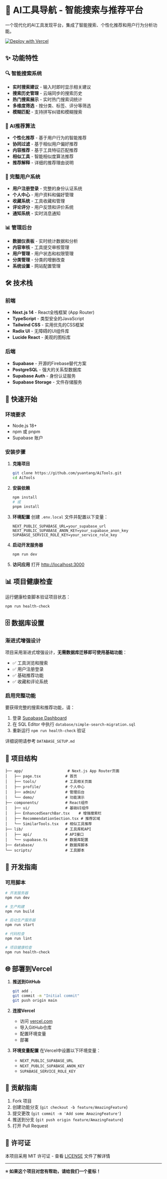 # 🤖 AI工具导航 - 智能搜索与推荐平台

一个现代化的AI工具发现平台，集成了智能搜索、个性化推荐和用户行为分析功能。

[![Deploy with Vercel](https://vercel.com/button)](https://vercel.com/new/clone?repository-url=https://github.com/yuantang/AiTools)

## ✨ 功能特性

### 🔍 智能搜索系统
- **实时搜索建议** - 输入时即时显示相关建议
- **搜索历史管理** - 云端同步的搜索历史
- **热门搜索展示** - 实时热门搜索词统计
- **多维度筛选** - 按分类、标签、评分等筛选
- **模糊匹配** - 支持拼写纠错和模糊搜索

### 🤖 AI推荐算法
- **个性化推荐** - 基于用户行为的智能推荐
- **协同过滤** - 基于相似用户偏好推荐
- **内容推荐** - 基于工具特征匹配推荐
- **相似工具** - 智能相似度算法推荐
- **推荐解释** - 详细的推荐理由说明

### 👥 完整用户系统
- **用户注册登录** - 完整的身份认证系统
- **个人中心** - 用户资料和偏好管理
- **收藏系统** - 工具收藏和管理
- **评论评分** - 用户反馈和评价系统
- **通知系统** - 实时消息通知

### 📊 管理后台
- **数据仪表板** - 实时统计数据和分析
- **内容审核** - 工具提交审核管理
- **用户管理** - 用户状态和权限管理
- **分类管理** - 分类的增删改查
- **系统设置** - 网站配置管理

## 🛠️ 技术栈

### 前端
- **Next.js 14** - React全栈框架 (App Router)
- **TypeScript** - 类型安全的JavaScript
- **Tailwind CSS** - 实用优先的CSS框架
- **Radix UI** - 无障碍的UI组件库
- **Lucide React** - 美观的图标库

### 后端
- **Supabase** - 开源的Firebase替代方案
- **PostgreSQL** - 强大的关系型数据库
- **Supabase Auth** - 身份认证服务
- **Supabase Storage** - 文件存储服务

## 🚀 快速开始

### 环境要求
- Node.js 18+
- npm 或 pnpm
- Supabase 账户

### 安装步骤

1. **克隆项目**
   ```bash
   git clone https://github.com/yuantang/AiTools.git
   cd AiTools
   ```

2. **安装依赖**
   ```bash
   npm install
   # 或
   pnpm install
   ```

3. **环境配置**
   创建 `.env.local` 文件并配置以下变量：
   ```env
   NEXT_PUBLIC_SUPABASE_URL=your_supabase_url
   NEXT_PUBLIC_SUPABASE_ANON_KEY=your_supabase_anon_key
   SUPABASE_SERVICE_ROLE_KEY=your_service_role_key
   ```

4. **启动开发服务器**
   ```bash
   npm run dev
   ```

5. **访问应用**
   打开 [http://localhost:3000](http://localhost:3000)

## 📊 项目健康检查

运行健康检查脚本验证项目状态：

```bash
npm run health-check
```

## 🗄️ 数据库设置

### 渐进式增强设计
项目采用渐进式增强设计，**无需数据库迁移即可使用基础功能**：
- ✅ 工具浏览和搜索
- ✅ 用户注册登录
- ✅ 基础推荐功能
- ✅ 收藏和评论系统

### 启用完整功能
要获得完整的搜索和推荐功能，请：

1. 登录 [Supabase Dashboard](https://supabase.com/dashboard)
2. 在 SQL Editor 中执行 `database/simple-search-migration.sql`
3. 重新运行 `npm run health-check` 验证

详细说明请参考 `DATABASE_SETUP.md`

## 📁 项目结构

```
├── app/                    # Next.js App Router页面
│   ├── page.tsx           # 首页
│   ├── tools/             # 工具相关页面
│   ├── profile/           # 个人中心
│   ├── admin/             # 管理后台
│   └── demo/              # 功能演示
├── components/            # React组件
│   ├── ui/                # 基础UI组件
│   ├── EnhancedSearchBar.tsx    # 增强搜索栏
│   ├── RecommendationSection.tsx # 推荐区域
│   └── SimilarTools.tsx   # 相似工具推荐
├── lib/                   # 工具库和API
│   ├── api/               # API接口
│   └── supabase.ts        # 数据库配置
├── database/              # 数据库脚本
└── scripts/               # 工具脚本
```

## 📝 开发指南

### 可用脚本

```bash
# 开发服务器
npm run dev

# 生产构建
npm run build

# 启动生产服务器
npm run start

# 代码检查
npm run lint

# 项目健康检查
npm run health-check
```

## 🌐 部署到Vercel

1. **推送到GitHub**
   ```bash
   git add .
   git commit -m "Initial commit"
   git push origin main
   ```

2. **连接Vercel**
   - 访问 [vercel.com](https://vercel.com)
   - 导入GitHub仓库
   - 配置环境变量
   - 部署

3. **环境变量配置**
   在Vercel中设置以下环境变量：
   - `NEXT_PUBLIC_SUPABASE_URL`
   - `NEXT_PUBLIC_SUPABASE_ANON_KEY`
   - `SUPABASE_SERVICE_ROLE_KEY`

## 🤝 贡献指南

1. Fork 项目
2. 创建功能分支 (`git checkout -b feature/AmazingFeature`)
3. 提交更改 (`git commit -m 'Add some AmazingFeature'`)
4. 推送到分支 (`git push origin feature/AmazingFeature`)
5. 打开 Pull Request

## 📄 许可证

本项目采用 MIT 许可证 - 查看 [LICENSE](LICENSE) 文件了解详情

---

**⭐ 如果这个项目对您有帮助，请给我们一个星标！**
